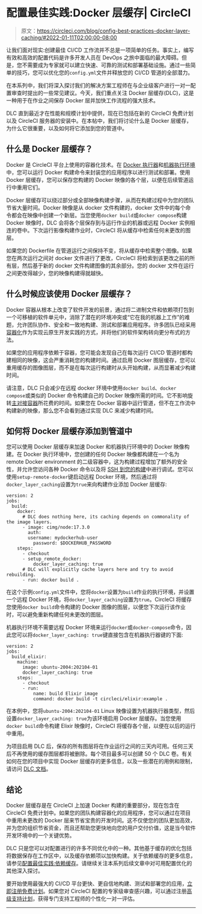 # 配置最佳实践:Docker 层缓存| CircleCI

> 原文：<https://circleci.com/blog/config-best-practices-docker-layer-caching/#2022-01-11T02:00:00-08:00>

让我们面对现实:创建最佳 CI/CD 工作流并不总是一项简单的任务。事实上，编写有效和高效的配置代码是许多开发人员在 DevOps 之旅中面临的最大障碍。但是，您不需要成为专家就可以建立快速、可靠的测试和部署基础设施。通过一些简单的技巧，您可以优化您的`config.yml`文件并释放您的 CI/CD 管道的全部潜力。

在本系列中，我们将深入探讨我们的解决方案工程师在与企业级客户进行一对一配置审查时提出的一些常见建议。今天，我们重点关注 Docker 层缓存(DLC)，这是一种用于在作业之间保存 Docker 层并加快工作流程的强大技术。

DLC 直到最近才在性能和规模计划中提供，现在已包括在新的 CircleCI 免费计划以及 CircleCI 服务器的安装中。在本帖中，我们将讨论什么是 Docker 层缓存，为什么它很重要，以及如何将它添加到您的管道中。

## 什么是 Docker 层缓存？

Docker 是 CircleCI 平台上使用的容器化技术。在 [Docker 执行器](https://circleci.com/docs/executor-types/#using-docker)和[机器执行环境](https://circleci.com/docs/executor-types/#using-machine)中，您可以运行 Docker 构建命令来封装您的应用程序以进行测试和部署。使用 Docker 层缓存，您可以保存您构建的 Docker 映像的各个层，以便在后续管道运行中重用它们。

Docker 层缓存可以绕过部分或全部映像构建步骤，从而在构建过程中为您的团队节省大量时间。Docker 映像是从 docker 文件构建的，docker 文件中的每个命令都会在映像中创建一个新层。当您使用`docker build`或`docker compose`构建 Docker 映像时，DLC 会将各个层保存到与运行作业的机器或远程 Docker 实例相连的卷中。下次运行影像构建作业时，CircleCI 将从缓存中检索任何未更改的图层。

如果您的 Dockerfile 在管道运行之间保持不变，将从缓存中检索整个图像。如果您在两次运行之间对 docker 文件进行了更改，CircleCI 将检索到该更改之前的所有层，然后基于新的 docker 文件构建图像的其余部分。您的 docker 文件在运行之间更改得越少，您的映像构建得就越快。

## 什么时候应该使用 Docker 层缓存？

Docker 容器从根本上改变了软件开发的前景，通过将二进制文件和依赖项打包到一个可移植的软件单元中，消除了潜在的环境冲突或“它在我的机器上工作”的难题，允许团队协作、安全和一致地构建、测试和部署应用程序。许多团队已经采用[容器化](/blog/benefits-of-containerization/)作为实现云原生开发实践的方式，并将他们的软件架构转向更分布式的方法。

如果您的应用程序依赖于容器，您可能会发现自己在每次运行 CI/CD 管道时都构建相同的映像，这会严重消耗您的构建时间。通过启用 Docker 图层缓存，您可以重用缓存的图像图层，而不是在每次运行构建时从头开始构建，从而显著减少构建时间。

请注意，DLC 只会减少在远程 docker 环境中使用`docker build`、`docker compose`或类似的 Docker 命令构建自己的 Docker 映像所需的时间。它不影响旋转[主对接容器](https://circleci.com/docs/glossary/#primary-container)所花费的时间。如果您在 Docker 容器中运行管道，但不在工作流中构建新的映像，那么您不会看到通过实现 DLC 来减少构建时间。

## 如何将 Docker 层缓存添加到管道中

您可以使用 Docker 层缓存来加速 Docker 和机器执行环境中的 Docker 映像构建。在 Docker 执行环境中，您创建的任何 Docker 映像都构建在一个名为 remote Docker environment 的二级容器中，这为构建过程增加了额外的安全性，并允许您访问各种 Docker 命令以及将 [SSH 到您的构建](/blog/debugging-ci-cd-pipelines-with-ssh-access/)中进行调试。您可以使用`setup-remote-docker`键启动远程 Docker 环境，然后通过将`docker_layer_caching`设置为`true`来向构建作业添加 Docker 层缓存:

```
version: 2
jobs:
  build:
    docker:
      # DLC does nothing here, its caching depends on commonality of the image layers.
      - image: cimg/node:17.3.0
        auth:
        username: mydockerhub-user
          password: $DOCKERHUB_PASSWORD
    steps:
      - checkout
      - setup_remote_docker:
          docker_layer_caching: true
      # DLC will explicitly cache layers here and try to avoid rebuilding.
      - run: docker build . 
```

在这个示例`config.yml`文件中，您将`docker`设置为`build`作业的执行环境，并设置一个远程 Docker 环境，将`docker_layer_caching`设置为`true`。CircleCI 将缓存您使用`docker build`命令构建的 Docker 图像的图层，以便您下次运行该作业时，可以避免重新构建任何未更改的图层。

机器执行环境不需要远程 Docker 环境来运行`docker`或`docker-compose`命令，因此您可以将`docker_layer_caching: true`键直接包含在机器执行器键的下面:

```
version: 2
jobs:
  build_elixir:
    machine:
      image: ubuntu-2004:202104-01
      docker_layer_caching: true
    steps:
      - checkout
      - run:
          name: build Elixir image
          command: docker build -t circleci/elixir:example . 
```

在本例中，您将`ubuntu-2004:202104-01` Linux 映像设置为机器执行器类型，然后设置`docker_layer_caching: true`为该环境启用 Docker 层缓存。当您使用`docker build`命令构建 Elixir 映像时，CircleCI 将缓存各个层，以便在以后的运行中重用。

为项目启用 DLC 后，保存的所有图层将在作业运行之间的三天内可用。任何三天后不再使用的缓存图层都将被删除。每个项目最多可以创建 50 个 DLC 卷。有关如何在您的项目中实现 Docker 层缓存的更多信息，以及一些潜在的用例和限制，请访问 [DLC 文档](https://circleci.com/docs/docker-layer-caching/)。

## 结论

Docker 层缓存是在 CircleCI 上加速 Docker 构建的重要部分，现在包含在 CircleCI 免费计划中。如果您的团队构建容器化的应用程序，您可以通过在项目中重用未更改的 Docker 层来节省宝贵的开发时间。这不仅使您的团队更加高效，并为您的组织节省资金，而且还帮助您更快地向您的用户交付价值，这是当今软件开发环境中的一个关键优势。

DLC 只是您可以对配置进行的许多不同优化中的一种。其他基于缓存的优化包括将数据保存在工作区中，以及缓存依赖项以加快构建。关于依赖缓存的更多信息，请参见[配置最佳实践:依赖缓存](https://circleci.com/blog/config-best-practices-dependency-caching/)。请继续关注本系列后续文章中对可用配置优化的其他深入探讨。

要开始使用最强大的 CI/CD 平台更快、更自信地构建、测试和部署您的应用，[立即注册免费计划](https://circleci.com/signup/)。如果您对 CircleCI 配置的专家级审查感兴趣，可以通过注册[高级支持计划](https://circleci.com/support/plans/)，获得专门支持工程师的个性化一对一评估。

* * *
